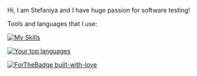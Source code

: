 Hi, I am Stefaniya and I have huge passion for software testing!


Tools and languages that I use:


[![My Skills](https://skillicons.dev/icons?i=cs,js,html,css,postman,docker,dotnet,visualstudio,vscode,nodejs,github,selenium,grafana,prometheus,jenkins,mongodb,mysql,windows,wordpress)](https://skillicons.dev)



[![Your top languages](https://github-readme-stats.vercel.app/api/top-langs/?username=StefRuseva88&theme=tokyonight)](https://github.com/anuraghazra/github-readme-stats)


[![ForTheBadge built-with-love](http://ForTheBadge.com/images/badges/built-with-love.svg)](https://GitHub.com/Naereen/)
